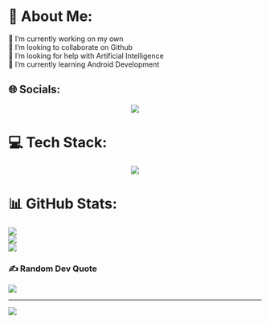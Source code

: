 # 💫 About Me:
🔭 I’m currently working on my own<br>👯 I’m looking to collaborate on Github<br>🤝 I’m looking for help with Artificial Intelligence<br>🌱 I’m currently learning Android Development


## 🌐 Socials:
<p align="center">
  <a href="https://skillicons.dev">
    <img src="https://skillicons.dev/icons?i=linkedin,github,discord,instagram," />
  </a>
</p>

# 💻 Tech Stack:
<p align="center">
  <a href="https://skillicons.dev">
    <img src="https://skillicons.dev/icons?i=vscode,ecclips,idea,anaconda,androidstudio,c,cpp,java,kotlin,html,css,js,mysql" />
  </a>
</p>

# 📊 GitHub Stats:
![](https://github-readme-stats.vercel.app/api?username=thishahid&theme=dark&hide_border=false&include_all_commits=false&count_private=false)<br/>
![](https://github-readme-streak-stats.herokuapp.com/?user=thishahid&theme=dark&hide_border=false)<br/>
![](https://github-readme-stats.vercel.app/api/top-langs/?username=thishahid&theme=dark&hide_border=false&include_all_commits=false&count_private=false&layout=compact)

### ✍️ Random Dev Quote
![](https://quotes-github-readme.vercel.app/api?type=horizontal&theme=radical)

---
[![](https://visitcount.itsvg.in/api?id=thishahid&icon=0&color=0)](https://visitcount.itsvg.in)

<!-- Proudly created with GPRM ( https://gprm.itsvg.in ) -->
